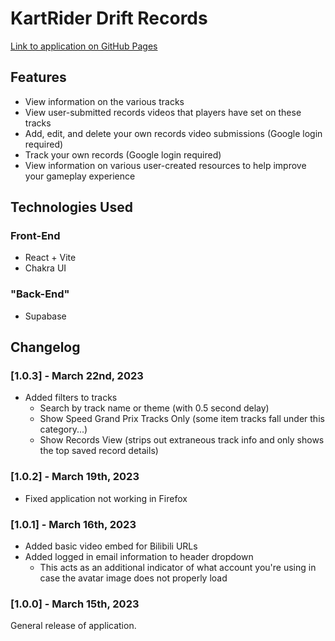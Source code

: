 # KartRider Drift Records

[Link to application on GitHub Pages](https://altivu.github.io/KartRider-Drift-Records/)

## Features

- View information on the various tracks
- View user-submitted records videos that players have set on these tracks
- Add, edit, and delete your own records video submissions (Google login required)
- Track your own records (Google login required)
- View information on various user-created resources to help improve your gameplay experience

## Technologies Used

### Front-End
- React + Vite
- Chakra UI

### "Back-End"
- Supabase

## Changelog

### [1.0.3] - March 22nd, 2023

- Added filters to tracks
  - Search by track name or theme (with 0.5 second delay)
  - Show Speed Grand Prix Tracks Only (some item tracks fall under this category...)
  - Show Records View (strips out extraneous track info and only shows the top saved record details)

### [1.0.2] - March 19th, 2023

- Fixed application not working in Firefox

### [1.0.1] - March 16th, 2023

- Added basic video embed for Bilibili URLs
- Added logged in email information to header dropdown
  - This acts as an additional indicator of what account you're using in case the avatar image does not properly load

### [1.0.0] - March 15th, 2023

General release of application.